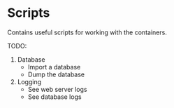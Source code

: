# Scripts

Contains useful scripts for working with the containers.

TODO:

1. Database
    - Import a database
    - Dump the database
2. Logging
    - See web server logs
    - See database logs
